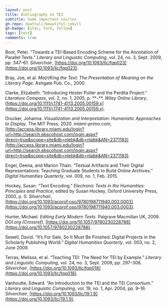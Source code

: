 ```yaml
---
layout: post
title: Bibliography on TEI
subtitle: Some important sources
gh-repo: daattali/beautiful-jekyll
gh-badge: [star, fork, follow]
tags: [test]
comments: true
---
```


Boot, Peter. “Towards a TEI-Based Encoding Scheme for the Annotation of Parallel Texts.” _Literary and Linguistic Computing_, vol. 24, no. 3, Sept. 2009, pp. 347–61. _Silverchair_, [https://doi.org/10.1093/llc/fqp023](https://doi.org/10.1093/llc/fqp023).

Bray, Joe, et al. _Ma(r)King the Text: The Presentation of Meaning on the Literary Page_. Ashgate Pub. Co., 2000.

Clarke, Elizabeth. “Introducing Hester Pulter and the Perdita Project.” _Literature Compass_, vol. 2, no. 1, 2005, p. \*\*-\*\*. _Wiley Online Library_, [https://doi.org/10.1111/j.1741-4113.2005.00159.x](https://doi.org/10.1111/j.1741-4113.2005.00159.x).

Drucker, Johanna. _Visualization and Interpretation: Humanistic Approaches to Display_. The MIT Press, 2020. _miami-primo.com_, [http://access.library.miami.edu/login?url=http://search.ebscohost.com/login.aspx?direct=true&scope=site&db=nlebk&db=nlabk&AN=2371183](http://access.library.miami.edu/login?url=http://search.ebscohost.com/login.aspx?direct=true&scope=site&db=nlebk&db=nlabk&AN=2371183).

Engel, Deena, and Marion Thain. “Textual Artifacts and Their Digital Representations: Teaching Graduate Students to Build Online Archives.” _Digital Humanities Quarterly_, vol. 009, no. 1, Feb. 2015.

Hockey, Susan. “Text Encoding.” _Electronic Texts in the Humanities: Principles and Practice_, edited by Susan Hockey, Oxford University Press, 2000, p. 0. _Silverchair_, [https://doi.org/10.1093/acprof:oso/9780198711940.003.0003](https://doi.org/10.1093/acprof:oso/9780198711940.003.0003).

Hunter, Michael. _Editing Early Modern Texts_. Palgrave Macmillan UK, 2009. _DOI.org (Crossref)_, [https://doi.org/10.1057/9780230228788](https://doi.org/10.1057/9780230228788).

Sewell, David. “It’s For Sale, So It Must Be Finished: Digital Projects in the Scholarly Publishing World.” _Digital Humanities Quarterly_, vol. 003, no. 2, June 2009.

Terras, Melissa, et al. “Teaching TEI: The Need for TEI by Example.” _Literary and Linguistic Computing_, vol. 24, no. 3, Sept. 2009, pp. 297–306. _Silverchair_, [https://doi.org/10.1093/llc/fqp018](https://doi.org/10.1093/llc/fqp018).

Vanhoutte, Edward. “An Introduction to the TEI and the TEI Consortium.” _Literary and Linguistic Computing_, vol. 19, no. 1, Apr. 2004, pp. 9–16. _Silverchair_, [https://doi.org/10.1093/llc/19.1.9](https://doi.org/10.1093/llc/19.1.9).
